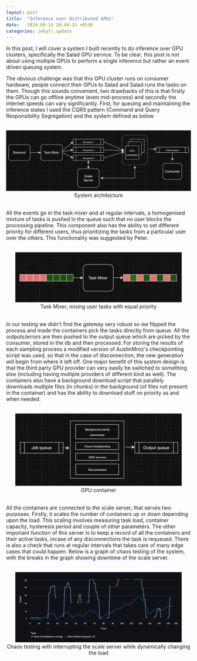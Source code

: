 ```yaml
---
layout: post
title:  "Inference over distributed GPUs"
date:   2024-09-19 20:44:32 +0530
categories: jekyll update
---
```


In this post, I will cover a system I built recently to do inference over GPU clusters, specifically the Salad GPU service. To be clear, this post 
is not about using multiple GPUs to perform a single inference but rather an event driven queuing system.

The obvious challenge was that this GPU cluster runs on consumer hardware, people connect their GPUs to Salad and Salad runs the tasks on them. Though this sounds convenient, two drawbacks of this is that firstly the GPUs can go offline anytime (even mid-process) and secondly the internet speeds can vary significantly. First, for queuing and maintaining the inference states I used the CQRS pattern (Command and Query Responsibility Segregation) and the system defined as below

<br>
<div style="text-align: center;">
  <img src="/asset/images/inf_backend_arch.png" alt="System architecture" style="max-height: 800px; max-width: 100%; margin: 0 auto;">
  <figcaption>System architecture</figcaption>
</div>
<br>

All the events go in the task mixer and at regular intervals, a homogenised mixture of tasks is pushed in the queue such that no user blocks the processing pipeline. This component also has the ability to set different priority for different users, thus prioritizing the tasks from a particular user over the others. This functionality was suggested by Peter.

<br>
<div style="text-align: center;">
  <img src="/asset/images/task_mixer.png" alt="Task Mixer" style="max-height: 600px; max-width: 90%; margin: 0 auto;">
  <figcaption>Task Mixer, mixing user tasks with equal priority</figcaption>
</div>
<br>

In our testing we didn't find the gateway very robust so we flipped the process and made the containers pick the tasks directly from queue. All the outputs/errors are then pushed to the output queue which are picked by the consumer, stored in the db and then processed. For storing the results of each sampling process a modified version of AustinMroz's checkpointing script was used, so that in the case of disconnection, the new generation will begin from where it left off. One major benefit of this system design is that the third party GPU provider can very easily be switched to something else (including having multiple providers of different kind as well). The containers also have a background download script that parallely downloads multiple files (in chunks) in the background (of files not present in the container) and has the ability to download stuff on priority as and when needed.

<br>
<div style="text-align: center;">
  <img src="/asset/images/gpu_container.png" alt="GPU container" style="max-height: 600px; max-width: 90%; margin: 0 auto;">
  <figcaption>GPU container </figcaption>
</div>
<br>

All the containers are connected to the scale server, that serves two purposes. Firstly, it scales the number of containers up or down depending upon the load. This scaling involves measuring task load, container capacity, hysteresis period and couple of other parameters. The other important function of this server is to keep a record of all the containers and their active tasks, incase of any disconnections the task is requeued. There is also a check that runs at regular intervals that takes care of many edge cases that could happen. Below is a graph of chaos testing of the system, with the breaks in the graph showing downtime of the scale server.

<br>
<div style="text-align: center;">
  <img src="/asset/images/chaos_testing.png" alt="Chaos testing" style="max-height: 600px; max-width: 90%; margin: 0 auto;">
  <figcaption>Chaos testing with interrupting the scale server while dynamically changing the load</figcaption>
</div>
<br>

